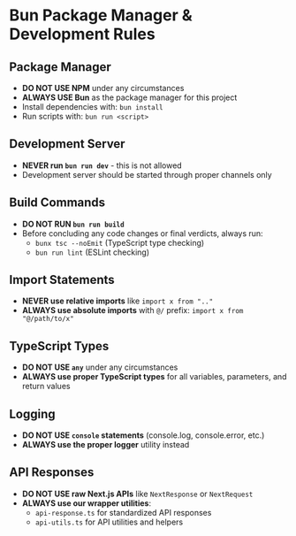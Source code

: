 # Bun Package Manager & Development Rules

## Package Manager

- **DO NOT USE NPM** under any circumstances
- **ALWAYS USE Bun** as the package manager for this project
- Install dependencies with: `bun install`
- Run scripts with: `bun run <script>`

## Development Server

- **NEVER run `bun run dev`** - this is not allowed
- Development server should be started through proper channels only

## Build Commands

- **DO NOT RUN `bun run build`**
- Before concluding any code changes or final verdicts, always run:
  - `bunx tsc --noEmit` (TypeScript type checking)
  - `bun run lint` (ESLint checking)

## Import Statements

- **NEVER use relative imports** like `import x from ".." `
- **ALWAYS use absolute imports** with `@/` prefix: `import x from "@/path/to/x"`

## TypeScript Types

- **DO NOT USE `any`** under any circumstances
- **ALWAYS use proper TypeScript types** for all variables, parameters, and return values

## Logging

- **DO NOT USE `console` statements** (console.log, console.error, etc.)
- **ALWAYS use the proper logger** utility instead

## API Responses

- **DO NOT USE raw Next.js APIs** like `NextResponse` or `NextRequest`
- **ALWAYS use our wrapper utilities**:
  - `api-response.ts` for standardized API responses
  - `api-utils.ts` for API utilities and helpers
